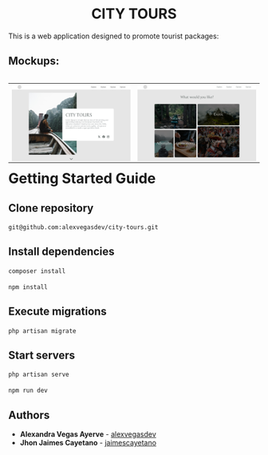 <div align="center">
    <h1>CITY TOURS</h1>
</div>

This is a web application designed to promote tourist packages:

## Mockups:
<table align="left" >
    <tr border="none">
        <td width="25%" align="center">
            <img align="center" width=100% src="https://raw.githubusercontent.com/alexvegasdev/city-tours/%23images/public/images/Main.png" alt="Picture01" /></a>  
        </td>
        <td width="25%" align="center">
            <img align="center" width=100% src="https://raw.githubusercontent.com/alexvegasdev/city-tours/%23images/public/images/Categories.png" alt="Picture01" /></a>     
        </td>
    </tr>
</table>

# Getting Started Guide

## Clone repository

```
git@github.com:alexvegasdev/city-tours.git
```

## Install dependencies

```
composer install

npm install
```

## Execute migrations

```
php artisan migrate
```

## Start servers

```
php artisan serve

npm run dev
```

## Authors

* **Alexandra Vegas Ayerve** - [alexvegasdev](https://github.com/alexvegasdev)
* **Jhon Jaimes Cayetano** - [jaimescayetano](https://github.com/jaimescayetano)
